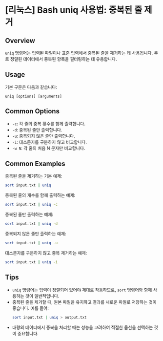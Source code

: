 # [리눅스] Bash uniq 사용법: 중복된 줄 제거

## Overview
`uniq` 명령어는 입력된 파일이나 표준 입력에서 중복된 줄을 제거하는 데 사용됩니다. 주로 정렬된 데이터에서 중복된 항목을 필터링하는 데 유용합니다.

## Usage
기본 구문은 다음과 같습니다:
```
uniq [options] [arguments]
```

## Common Options
- `-c`: 각 줄의 중복 횟수를 함께 출력합니다.
- `-d`: 중복된 줄만 출력합니다.
- `-u`: 중복되지 않은 줄만 출력합니다.
- `-i`: 대소문자를 구분하지 않고 비교합니다.
- `-w N`: 각 줄의 처음 N 문자만 비교합니다.

## Common Examples
중복된 줄을 제거하는 기본 예제:
```bash
sort input.txt | uniq
```

중복된 줄의 개수를 함께 출력하는 예제:
```bash
sort input.txt | uniq -c
```

중복된 줄만 출력하는 예제:
```bash
sort input.txt | uniq -d
```

중복되지 않은 줄만 출력하는 예제:
```bash
sort input.txt | uniq -u
```

대소문자를 구분하지 않고 중복 제거하는 예제:
```bash
sort input.txt | uniq -i
```

## Tips
- `uniq` 명령어는 입력이 정렬되어 있어야 제대로 작동하므로, `sort` 명령어와 함께 사용하는 것이 일반적입니다.
- 중복된 줄을 제거할 때, 원본 파일을 유지하고 결과를 새로운 파일로 저장하는 것이 좋습니다. 예를 들어:
  ```bash
  sort input.txt | uniq > output.txt
  ```
- 대량의 데이터에서 중복을 처리할 때는 성능을 고려하여 적절한 옵션을 선택하는 것이 중요합니다.